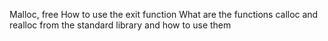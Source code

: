 Malloc, free
How to use the exit function
What are the functions calloc and realloc from the standard library and how to use them
